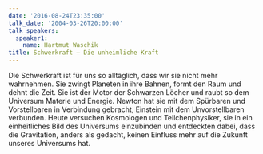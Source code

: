 ```yaml
---
date: '2016-08-24T23:35:00'
talk_date: '2004-03-26T20:00:00'
talk_speakers:
  speaker1:
    name: Hartmut Waschik
title: Schwerkraft – Die unheimliche Kraft
---
```

Die Schwerkraft ist für uns so alltäglich, dass wir sie nicht mehr wahrnehmen. Sie zwingt Planeten in ihre Bahnen, formt den Raum und dehnt die Zeit. Sie ist der Motor der Schwarzen Löcher und raubt so dem Universum Materie und Energie. Newton hat sie mit dem Spürbaren und Vorstellbaren in Verbindung gebracht, Einstein mit dem Unvorstellbaren verbunden. 
Heute versuchen Kosmologen und Teilchenphysiker, sie in ein einheitliches Bild des Universums einzubinden und entdeckten dabei, dass die Gravitation, anders als gedacht, keinen Einfluss mehr auf die Zukunft unseres Universums hat.